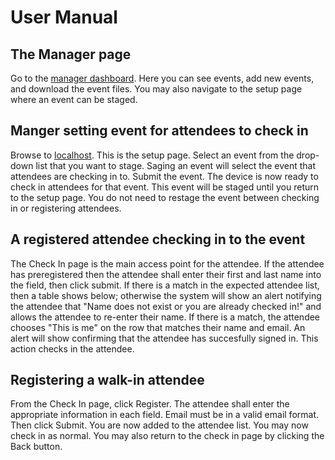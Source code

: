 # User Manual

## The Manager page

Go to the [manager dashboard](localhost/ui/manager.php). Here you can see events, add new events, and download the event files. You may also navigate to the setup page where an event can be staged. 

## Manger setting event for attendees to check in

Browse to [localhost](localhost). This is the setup page. Select an event from the drop-down list that you want to stage. Saging an event will select the event that attendees are checking in to. Submit the event. The device is now ready to check in attendees for that event. This event will be staged until you return to the setup page. You do not need to restage the event between checking in or registering attendees.

## A registered attendee checking in to the event

The Check In page is the main access point for the attendee. If the attendee has preregistered then the attendee shall enter their first and last name into the field, then click submit. If there is a match in the expected attendee list, then a table shows below; otherwise the system will show an alert notifying the attendee that "Name does not exist or you are already checked in!" and allows the attendee to re-enter their name. If there is a match, the attendee chooses "This is me" on the row that matches their name and email. An alert will show confirming that the attendee has succesfully signed in. This action checks in the attendee.

## Registering a walk-in attendee

From the Check In page, click Register. The attendee shall enter the appropriate information in each field. Email must be in a valid email format. Then click Submit. You are now added to the attendee list. You may now check in as normal. You may also return to the check in page by clicking the Back button.
